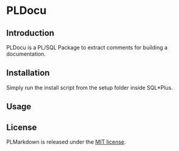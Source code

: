 # PLDocu

## Introduction
PLDocu is a PL/SQL Package to extract comments for building a documentation.

## Installation
Simply run the install script from the setup folder inside SQL*Plus.

## Usage

## License
PLMarkdown is released under the [MIT license](https://github.com/teotiger/pldocu/blob/master/license.txt).